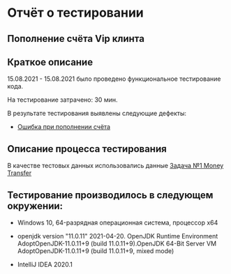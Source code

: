 # Отчёт о тестировании
## Пополнение счёта Vip клинта

## Краткое описание

15.08.2021 - 15.08.2021 было проведено функциональное тестирование кода.

На тестирование затрачено: 30 мин.

В результате тестирования выявлены следующие дефекты:

* [Ошибка при пополнении счёта](https://github.com/Aleksei82713/vip-klient/issues/1#issue-971184272)

## Описание процесса тестирования

В качестве тестовых данных использовались данные [Задача №1 Money Transfer](https://github.com/netology-code/javaqa-homeworks/tree/master/programming)


## Тестирование производилось в следующем окружении:

* Windows 10, 64-разрядная операционная система, процессор x64

* openjdk version "11.0.11" 2021-04-20. OpenJDK Runtime Environment AdoptOpenJDK-11.0.11+9 (build 11.0.11+9).OpenJDK 64-Bit Server VM AdoptOpenJDK-11.0.11+9 (build 11.0.11+9, mixed mode)

* IntelliJ IDEA 2020.1